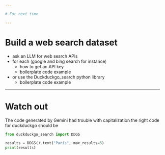 ```yaml
---

# For next time

---
```


# Build a web search dataset

- ask an LLM for web search APIs
- for each (google and bing search for instance)
  - how to get an API key
  - boilerplate code example
- or use the Duckduckgo_search python library
  - boilerplate code example

---

# Watch out

The code generated by Gemini had trouble with capitalization
the right code for duckduckgo should be

```python
from duckduckgo_search import DDGS

results = DDGS().text("Paris", max_results=5)
print(results)
```